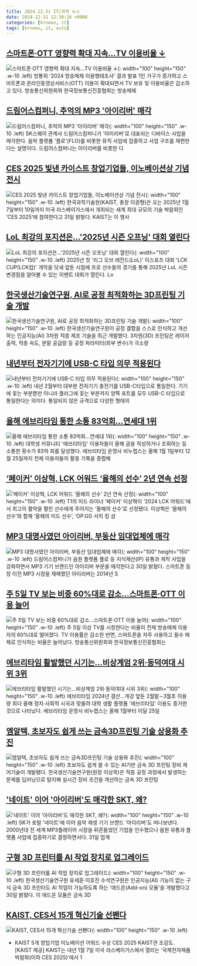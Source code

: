 ```yaml
---
title: 2024.12.31 IT/과학 뉴스
date: 2024-12-31 12:30:16 +0900
categories: [krnews, it]
tags: [krnews, it, auto]
---
```

## [스마트폰·OTT 영향력 확대 지속…TV 이용비율 ↓](https://n.news.naver.com/mnews/article/629/0000352243)

![스마트폰·OTT 영향력 확대 지속…TV 이용비율 ↓](https://mimgnews.pstatic.net/image/origin/629/2024/12/30/352243.jpg?type=nf220_150){: width="100" height="150" .w-10 .left}
방통위 '2024 방송매체 이용행태조사' 결과 발표 1인 가구가 증가하고 스마트폰과 온라인동영상서비스(OTT) 이용이 확대되면서 TV 보유 및 이용비율은 감소하고 있다. 방송통신위원회와 한국정보통신진흥협회는 방송매체

## [드림어스컴퍼니, 추억의 MP3 '아이리버' 매각](https://n.news.naver.com/mnews/article/648/0000031976)

![드림어스컴퍼니, 추억의 MP3 '아이리버' 매각](https://mimgnews.pstatic.net/image/origin/648/2024/12/30/31976.jpg?type=nf220_150){: width="100" height="150" .w-10 .left}
SK스퀘어 관계사 드림어스컴퍼니가 '아이리버'로 대표되는 디바이스 사업을 매각한다. 음악 플랫폼 '플로'(FLO)를 비롯한 뮤직 사업에 집중하고 사업 구조를 재편한다는 설명이다. 드림어스컴퍼니는 아이리버를 비롯한 디

## [CES 2025 빛낸 카이스트 창업기업들, 이노베이션상 기념 전시](https://n.news.naver.com/mnews/article/018/0005915928)

![CES 2025 빛낸 카이스트 창업기업들, 이노베이션상 기념 전시](https://mimgnews.pstatic.net/image/origin/018/2024/12/31/5915928.jpg?type=nf220_150){: width="100" height="150" .w-10 .left}
한국과학기술원(KAIST, 총장 이광형)은 오는 2025년 1월 7일부터 10일까지 미국 라스베이거스에서 개최되는 세계 최대 규모의 기술 박람회인 ‘CES 2025’에 참여한다고 31일 밝혔다. KAIST는 이 행사

## [LoL 최강의 포지션은…'2025년 시즌 오프닝' 대회 열린다](https://n.news.naver.com/mnews/article/003/0012989979)

![LoL 최강의 포지션은…'2025년 시즌 오프닝' 대회 열린다](https://mimgnews.pstatic.net/image/origin/003/2024/12/31/12989979.jpg?type=nf220_150){: width="100" height="150" .w-10 .left}
2025년 첫 '리그 오브 레전드(LoL)' 이스포츠 대회 'LCK CUP(LCK컵)' 개막을 닷새 앞둔 시점에 프로 선수들의 경기를 통해 2025년 LoL 시즌 변경점을 알아볼 수 있는 이벤트 대회가 열린다. Lo

## [한국생산기술연구원, AI로 공정 최적화하는 3D프린팅 기술 개발](https://n.news.naver.com/mnews/article/015/0005076349)

![한국생산기술연구원, AI로 공정 최적화하는 3D프린팅 기술 개발](https://mimgnews.pstatic.net/image/origin/015/2024/12/31/5076349.jpg?type=nf220_150){: width="100" height="150" .w-10 .left}
한국생산기술연구원이 공정 결함을 스스로 인식하고 개선하는 인공지능(AI) 3차원 적층 제조 기술을 최근 개발했다. 3차원(3D) 프린팅은 레이저 출력, 적층 속도, 분말 공급량 등 공정 파라미터(외부 변수)가 극소량

## [내년부터 전자기기에 USB-C 타입 의무 적용된다](https://n.news.naver.com/mnews/article/008/0005135194)

![내년부터 전자기기에 USB-C 타입 의무 적용된다](https://mimgnews.pstatic.net/image/origin/008/2024/12/31/5135194.jpg?type=nf220_150){: width="100" height="150" .w-10 .left}
내년 2월부터 대부분 전자기기 충전기를 USB-C타입으로 통일한다. 기기에 꽂는 부분뿐만 아니라 플러그에 꽂는 부분까지 양쪽 포트를 모두 USB-C 타입으로 통일한다는 의미다. 통일되지 않은 규격으로 다양한 형태의

## [올해 에브리타임 통한 소통 83억회…연세대 1위](https://n.news.naver.com/mnews/article/421/0007995864)

![올해 에브리타임 통한 소통 83억회…연세대 1위](https://mimgnews.pstatic.net/image/origin/421/2024/12/31/7995864.jpg?type=nf220_150){: width="100" height="150" .w-10 .left}
대학생 커뮤니티 '에브리타임' 이용자들이 올해 글을 작성하거나 조회하는 등 소통한 횟수가 83억 회를 달성했다. 에브리타임 운영사 비누랩스는 올해 1월 1일부터 12월 25일까지 전체 이용자들의 활동 기록을 종합해

## [‘페이커’ 이상혁, LCK 어워드 ‘올해의 선수’ 2년 연속 선정](https://n.news.naver.com/mnews/article/009/0005421352)

![‘페이커’ 이상혁, LCK 어워드 ‘올해의 선수’ 2년 연속 선정](https://mimgnews.pstatic.net/image/origin/009/2024/12/30/5421352.jpg?type=nf220_150){: width="100" height="150" .w-10 .left}
T1의 미드 라이너 ‘페이커’ 이상혁이 ‘2024 LCK 어워드’에서 최고의 활약을 펼친 선수에게 주어지는 ‘올해의 선수’로 선정됐다. 이상혁은 ‘올해의 선수’와 함께 ‘올해의 미드 선수’, ‘OP.GG 서치 킹 상

## [MP3 대명사였던 아이리버, 부동산 임대업체에 매각](https://n.news.naver.com/mnews/article/001/0015133426)

![MP3 대명사였던 아이리버, 부동산 임대업체에 매각](https://mimgnews.pstatic.net/image/origin/001/2024/12/30/15133426.jpg?type=nf220_150){: width="100" height="150" .w-10 .left}
드림어스컴퍼니가 음원 플랫폼 플로 등 지식재산(IP) 유통과 제작 사업을 강화하면서 MP3 기기 브랜드인 아이리버 부문을 매각한다고 30일 밝혔다. 스마트폰 등장 이전 MP3 시장을 재패했던 아이리버는 2014년 S

## [주 5일 TV 보는 비중 60%대로 감소…스마트폰·OTT 이용 늘어](https://n.news.naver.com/mnews/article/277/0005525374)

![주 5일 TV 보는 비중 60%대로 감소…스마트폰·OTT 이용 늘어](https://mimgnews.pstatic.net/image/origin/277/2024/12/30/5525374.jpg?type=nf220_150){: width="100" height="150" .w-10 .left}
주 5일 이상 TV를 시청한다는 비율이 전체 방송매체 이용자의 60%대로 떨어졌다. TV 이용률은 감소한 반면, 스마트폰을 자주 사용하고 필수 매체로 인식하는 비율은 늘어났다. 방송통신위원회와 한국정보통신진흥협회는

## [에브리타임 활발했던 시기는…비상계엄 2위·동덕여대 시위 3위](https://n.news.naver.com/mnews/article/001/0015134205)

![에브리타임 활발했던 시기는…비상계엄 2위·동덕여대 시위 3위](https://mimgnews.pstatic.net/image/origin/001/2024/12/31/15134205.jpg?type=nf220_150){: width="100" height="150" .w-10 .left}
에브리타임 2024년 결산…개강 앞둔 2월말∼3월초 이용량 최다 올해 정치·사회적 시국과 맞물려 대학 생활 플랫폼 '에브리타임' 이용도 증가한 것으로 나타났다. 에브리타임 운영사 비누랩스는 올해 1월부터 이달 25일

## [엠알텍, 초보자도 쉽게 쓰는 금속3D프린팅 기술 상용화 추진](https://n.news.naver.com/mnews/article/092/0002358120)

![엠알텍, 초보자도 쉽게 쓰는 금속3D프린팅 기술 상용화 추진](https://mimgnews.pstatic.net/image/origin/092/2024/12/30/2358120.jpg?type=nf220_150){: width="100" height="150" .w-10 .left}
초보자도 쉽게 쓸 수 있는 AI기반 금속 3D 프린팅 장비 제어기술이 개발됐다. 한국생산기술연구원(원장 이상목)은 적층 공정 과정에서 발생하는 문제를 딥러닝으로 탐지해 실시간 장비 조건을 개선하는 금속 3D 프린팅

## ['네이트' 이어 '아이리버'도 매각한 SKT, 왜?](https://n.news.naver.com/mnews/article/003/0012989537)

!['네이트' 이어 '아이리버'도 매각한 SKT, 왜?](https://mimgnews.pstatic.net/image/origin/003/2024/12/31/12989537.jpg?type=nf220_150){: width="100" height="150" .w-10 .left}
SK가 포털 '네이트'에 이어 음악 재생 기기 브랜드 '아이리버'도 떠나보낸다. 2000년대 전 세계 MP3플레이어 시장을 뒤흔들었던 기업을 인수했으나 음원 유통과 플랫폼 사업에 집중하기로 결정하면서다. 31일 업계

## [구형 3D 프린터를 AI 작업 장치로 업그레이드](https://n.news.naver.com/mnews/article/014/0005288842)

![구형 3D 프린터를 AI 작업 장치로 업그레이드](https://mimgnews.pstatic.net/image/origin/014/2024/12/30/5288842.jpg?type=nf220_150){: width="100" height="150" .w-10 .left}
한국생산기술연구원 유세훈·이호진 수석연구원은 인공지능(AI) 기능이 없는 구식 금속 3D 프린터도 AI 작업이 가능하도록 하는 '애드온(Add-on) 모듈'을 개발했다고 30일 밝혔다. 이 애드온 모듈은 금속 3D

## [KAIST, CES서 15개 혁신기술 선봰다](https://n.news.naver.com/mnews/article/016/0002409467)

![KAIST, CES서 15개 혁신기술 선봰다](https://mimgnews.pstatic.net/image/origin/016/2024/12/31/2409467.jpg?type=nf220_150){: width="100" height="150" .w-10 .left}
- KAIST 5개 창업기업 이노베이션 어워드 수상 CES 2025 KAIST관 조감도.[KAIST 제공] KAIST는 내년 1월 7일 미국 라스베이거스에서 열리는 ‘국제전자제품박람회(이하 CES 2025)’에서 1

